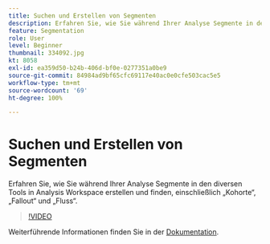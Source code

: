 ```yaml
---
title: Suchen und Erstellen von Segmenten
description: Erfahren Sie, wie Sie während Ihrer Analyse Segmente in den diversen Tools in Analysis Workspace erstellen und finden, einschließlich „Kohorte“, „Fallout“ und „Fluss“.
feature: Segmentation
role: User
level: Beginner
thumbnail: 334092.jpg
kt: 8058
exl-id: ea359d50-b24b-406d-bf0e-0277351a0be9
source-git-commit: 84984ad9bf65cfc69117e40ac0e0cfe503cac5e5
workflow-type: tm+mt
source-wordcount: '69'
ht-degree: 100%

---
```


# Suchen und Erstellen von Segmenten

Erfahren Sie, wie Sie während Ihrer Analyse Segmente in den diversen Tools in Analysis Workspace erstellen und finden, einschließlich „Kohorte“, „Fallout“ und „Fluss“.

>[!VIDEO](https://video.tv.adobe.com/v/334092/?quality=12&learn=on)

Weiterführende Informationen finden Sie in der [Dokumentation](https://experienceleague.adobe.com/docs/analytics/components/segmentation/segmentation-workflow/seg-workflow.html?lang=de).
